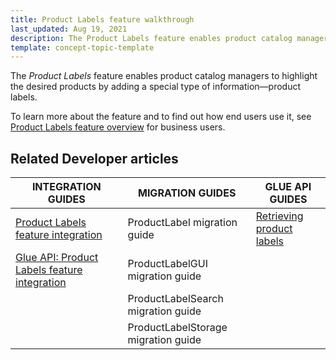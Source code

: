 ```yaml
---
title: Product Labels feature walkthrough
last_updated: Aug 19, 2021
description: The Product Labels feature enables product catalog managers to highlight the desired products by adding a special type of information - product labels.
template: concept-topic-template
---
```


The _Product Labels_ feature enables product catalog managers to highlight the desired products by adding a special type of information—product labels.


To learn more about the feature and to find out how end users use it, see [Product Labels feature overview](/docs/scos/dev/features/{{page.version}}/product-labels-feature-overview.html) for business users.



## Related Developer articles

| INTEGRATION GUIDES  | MIGRATION GUIDES | GLUE API GUIDES |
|---|---|---|
| [Product Labels feature integration](/docs/scos/dev/migration-and-integration/{{page.version}}/feature-integration-guides/product-labels-feature-integration.html) | ProductLabel migration guide | [Retrieving product labels](/docs/scos/dev/glue-api-guides/{{page.version}}/managing-products/retrieving-product-labels.html) |
| [Glue API: Product Labels feature integration](/docs/scos/dev/migration-and-integration/{{page.version}}/feature-integration-guides/glue-api/glue-api-product-labels-feature-integration.html) | ProductLabelGUI migration guide |  |
|  | ProductLabelSearch migration guide |  |
|  | ProductLabelStorage migration guide |  |
